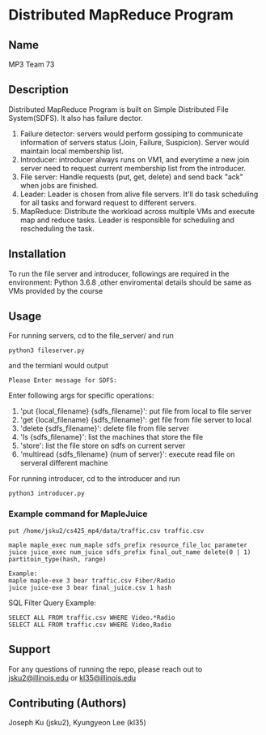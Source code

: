 # Distributed MapReduce Program

## Name
MP3 Team 73

## Description
Distributed MapReduce Program is built on Simple Distributed File System(SDFS). It also has failure dector. 
1. Failure detector: servers would perform gossiping to communicate information of servers status (Join, Failure, Suspicion). Server would maintain local membership list.
2. Introducer: introducer always runs on VM1, and everytime a new join server need to request current membership list from the introducer.
3. File server: Handle requests (put, get, delete) and send back "ack" when jobs are finished.
4. Leader: Leader is chosen from alive file servers. It'll do task scheduling for all tasks and forward request to different servers.
5. MapReduce: Distribute the workload across multiple VMs and execute map and reduce tasks. Leader is responsible for scheduling and rescheduling the task.

## Installation
To run the file server and introducer, followings are required in the environment:
Python 3.6.8 ,other enviromental details should be same as VMs provided by the course


## Usage
For running servers, cd to the file_server/ and run
```
python3 fileserver.py
```
and the termianl would output
```
Please Enter message for SDFS:
```
Enter following args for specific operations:
1. 'put {local_filename} {sdfs_filename}': put file from local to file server
2. 'get {local_filename} {sdfs_filename}': get file from file server to local
3. 'delete {sdfs_filename}': delete file from file server
4. 'ls {sdfs_filename}': list the machines that store the file
5. 'store': list the file store on sdfs on current server
6. 'multiread {sdfs_filename} {num of server}': execute read file on serveral different machine

For running introducer, cd to the introducer and run
```
python3 introducer.py

```

### Example command for MapleJuice
```
put /home/jsku2/cs425_mp4/data/traffic.csv traffic.csv
```
```
maple maple_exec num_maple sdfs_prefix resource_file_loc parameter
juice juice_exec num_juice sdfs_prefix final_out_name delete(0 | 1) partitoin_type(hash, range)

Example:
maple maple-exe 3 bear traffic.csv Fiber/Radio
juice juice-exe 3 bear final_juice.csv 1 hash
```

SQL Filter Query Example:
```
SELECT ALL FROM traffic.csv WHERE Video.*Radio
SELECT ALL FROM traffic.csv WHERE Video,Radio
```

## Support
For any questions of running the repo, please reach out to jsku2@illinois.edu or kl35@illinois.edu


## Contributing (Authors)
Joseph Ku (jsku2), Kyungyeon Lee (kl35)

